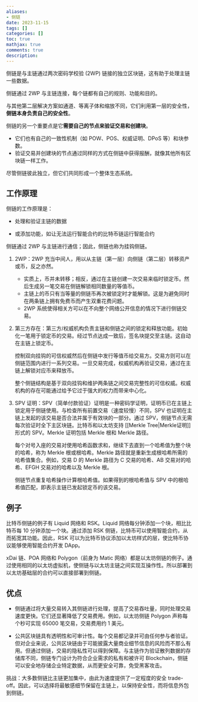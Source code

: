 ```yaml
---
aliases:
- 侧链
date: 2023-11-15
tags: []
categories: []
toc: true
mathjax: true
comments: true
description: 
---
```

侧链是与主链通过两次密码学校验 (2WP) 链接的独立区块链，这有助于处理主链一些数据。

侧链通过 2WP 与主链连接，每个链都有自己的规则、功能和目的。

与其他第二层解决方案如通道、等离子体和缩放不同，它们利用第一层的安全性，**侧链本身负责自己的安全性**。

侧链的另一个重要点是它**需要自己的节点来验证交易和创建块**。

- 它们也有自己的一致性机制（如 POW、POS、权威证明、DPoS 等）和块参数。
- 验证交易并创建块的节点通过同样的方式在侧链中获得报酬，就像其他所有区块链一样工作。

尽管侧链彼此独立，但它们共同形成一个整体生态系统。

## 工作原理

侧链的工作原理是：

- 处理和验证主链的数据

- 或添加功能，如让无法运行智能合约的比特币链运行智能合约

侧链通过 2WP 与主链进行通信；因此，侧链也称为挂钩侧链。

1. 2WP：2WP 充当中间人，用以从主链（第一层）向侧链（第二层）转移资产或币，反之亦然。

    - 实质上，币并未转移；相反，通过在主链创建一次交易来临时锁定币。然后生成另一笔交易在侧链解锁相同数量的等值币。
    - 主链上的币只有当等量的侧链币再次被锁定时才能解锁。这是为避免同时在两条链上拥有免费币而产生双重花费问题。
    - 2WP 系统使得相关方可以在不向整个网络公开信息的情况下进行侧链交易。

2. 第三方存在：第三方/权威机构负责主链和侧链之间的锁定和释放功能。初始化一笔用于锁定币的交易。经过节点达成一致后，签名块提交至主链。这自动在主链上锁定币。

    控制双向挂钩的可信权威然后在侧链中发行等值币给交易方。交易方则可以在侧链范围内进行一系列交易。一旦交易完成，权威机构再验证交易，通过在主链上解锁对应币来释放币。

    整个侧链结构是基于双向挂钩和维护两条链之间交易完整性的可信权威。权威机构的存在可能通过给予它过于强大的权力而带来中心化。

3. SPV 证明：SPV（简单付款验证）证明是一种密码学证明，证明币已在主链上锁定用于侧链使用。与检查所有前置交易（速度较慢）不同，SPV 也证明在主链上发起的该交易是否合法并属于有效块的一部分。通过 SPV，侧链节点无需每次验证时全下主区块链。比特币和以太坊支持 [[Merkle Tree|Merkle证明]]形式的 SPV。Merkle 证明包括 Merkle 根和 Merkle 路径。

    每个对号入座的交易对使用哈希函数求和，继续下去直到一个哈希值为整个块的哈希，称为 Merkle 根或根哈希。Merkle 路径就是重新生成根哈希所需的哈希值集合。例如，交易 D 的 Merkle 路径为 C 交易的哈希、AB 交易对的哈希、EFGH 交易对的哈希以及 Merkle 根。

    侧链节点重复哈希操作计算根哈希值。如果得到的根哈希值与 SPV 中的根哈希值匹配，即表示主链已发起锁定币的该交易。

## 例子

比特币侧链的例子有 Liquid 网络和 RSK。Liquid 网络每分钟添加一个块，相比比特币每 10 分钟添加一个块。通过添加 RSK 侧链，比特币可以使用智能合约，从而拓宽其功能。因此，RSK 可以为比特币协议添加以太坊样式的层，使比特币协议能够使用智能合约开发 DApp。

xDai 链、POA 网络和 Polygon（前身为 Matic 网络）都是以太坊侧链的例子。通过使用相同的以太坊虚拟机，使侧链与以太坊主链之间实现互操作性。所以部署到以太坊基础层的合约可以直接部署到侧链。

## 优点

- 侧链通过将大量交易转入其侧链进行处理，提高了交易吞吐量，同时处理交易速度更快。它们还显著降低了交易费用。例如，以太坊侧链 Polygon 声称每个秒可实现 65000 笔交易，交易费用约 1 美元。

- 公共区块链具有透明性和可审计性。每个交易都记录并可由任何参与者验证。但对企业来说，公共区块链由于可能披露大量商业细节信息的风险而不那么有用。但通过侧链，交易的隐私性可以得到保障。与主链作为验证散列数据的存储库不同，侧链专门设计为符合企业需求的私有和被许可 Blockchain，侧链可以安全地存储企业特定数据，从而更安全可靠，免受黑客攻击。

挑战：大多数侧链比主链更加集中，由此为速度提供了一定程度的安全 trade-off。因此，可以选择将最敏感细节保留在主链上，以保持安全性，而将信息外包到侧链。
